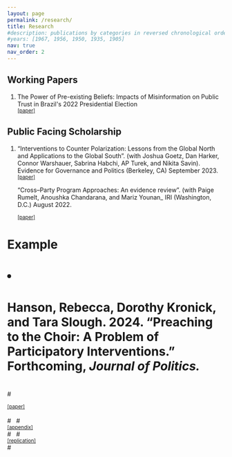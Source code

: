 ```yaml
---
layout: page
permalink: /research/
title: Research
#description: publications by categories in reversed chronological order. generated by jekyll-scholar.
#years: [1967, 1956, 1950, 1935, 1905]
nav: true
nav_order: 2
---
```



<h2 class="year">Working Papers</h2>

<ol>
    <li>
The Power of Pre-existing Beliefs: Impacts of Misinformation on Public Trust in Brazil's 2022 Presidential Election <br>
  <div class="btn-group">
 <div class="button" width="60" height="100"><small><a href = "http://rachelberwald.github.io/assets/pdf/election2022.pdf">[paper]</a></small></div>

</ol>


<h2 class="year">Public Facing Scholarship</h2>
<ol>
<li>
“Interventions to Counter Polarization: Lessons from the Global North and Applications to the Global South”. (with Joshua Goetz, Dan Harker, Connor Warshauer, Sabrina Habchi, AP Turek, and Nikita Savin). Evidence for Governance and Politics (Berkeley, CA) September 2023. <br>
   <div class="btn-group">
 <div class="button" width="60" height="100"><small><a href = "http://rachelberwald.github.io/assets/pdf/Depolarization.pdf">[paper]</a></small></div>  


“Cross–Party Program Approaches: An evidence review”. (with Paige Rumelt, Anoushka Chandarana, and Mariz Younan_ IRI (Washington, D.C.) August 2022.
   <div class="btn-group">
 <div class="button" width="60" height="100"><small><a href = "http://rachelberwald.github.io/assets/pdf/Cross-party_programs.pdf">[paper]</a></small></div>  

  </li>
</ol>


# Example
#     <li>
# Hanson, Rebecca, Dorothy Kronick, and Tara Slough. 2024. “Preaching to the Choir: A Problem of Participatory Interventions.” Forthcoming, <i>Journal of Politics.</i> <br>
 # <div class="btn-group">
 #<div class="button" width="60" height="100"><small><a href = "http://taraslough.github.io/assets/pdf/preaching.pdf">[paper]</a></small></div>  
 #&nbsp;&nbsp;
 #<div class="button" width="60" height="100"><small><a href = "http://taraslough.github.io/assets/pdf/preaching_appendix.pdf">[appendix]</a></small></div>
#&nbsp;&nbsp;
#<div class="button" width="60" height="100"><small><a href = "https://doi.org/10.24433/CO.0479587.v1">[replication]</a></small></div>
#</div>

